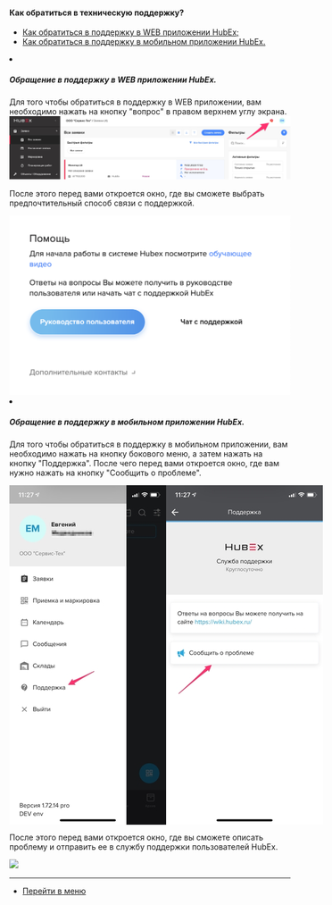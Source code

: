 #### Как обратиться в техническую поддержку?
<html>
<meta charset="utf-8">
<title>Быстрый переход внутри документа</title>
<ul>
     <li><a href="#csweb">Как обратиться в поддержку в WEB приложении HubEx;</a></li>
     <li><a href="#csma">Как обратиться в поддержку в мобильном приложении HubEx.</a></li>
</ul>
</html>
 <li><h5 id="csweb">  Обращение в поддержку в WEB приложении HubEx.</h5></li>
Для того чтобы обратиться в поддержку в WEB приложении, вам необходимо нажать на кнопку "вопрос" в правом верхнем углу экрана.

<img src="/attachments/images/FAQ/USER/HowToContactSupport/htcs1.jpg"/>

После этого перед вами откроется окно, где вы сможете выбрать предпочтительный способ связи с поддержкой.

<img src="/attachments/images/FAQ/USER/HowToContactSupport/htcs2.png"/>

 <li><h5 id="csma">  Обращение в поддержку в мобильном приложении HubEx.</h5></li>

Для того чтобы обратиться в поддержку в мобильном приложении, вам необходимо нажать на кнопку бокового меню, а затем нажать на кнопку "Поддержка". После чего перед вами откроется окно, где вам нужно нажать на кнопку "Сообщить о проблеме".

<div style="display: flex;">
  <img  style="margin: 0 auto; display: block; max-width: 100%;" src="/attachments/images/FAQ/USER/HowToContactSupport/htcs3.jpg" /><img style="margin: 0 auto; display: block; max-width: 100%;" src="/attachments/images/FAQ/USER/HowToContactSupport/htcs4.jpg" />
</div>

После этого перед вами откроется окно, где вы сможете описать проблему и отправить ее в службу поддержки пользователей HubEx.

<img src="/attachments/images/FAQ/USER/HowToContactSupport/htcs5.png"/>



___
- [Перейти в меню](http://wiki.hubex.ru)
